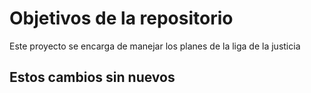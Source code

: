 # Objetivos de la repositorio

Este proyecto se encarga de manejar los planes de la liga de la justicia

## Estos cambios sin nuevos
